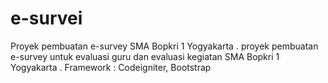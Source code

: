 # e-survei
Proyek pembuatan e-survey SMA Bopkri 1 Yogyakarta
.
proyek pembuatan e-survey untuk evaluasi guru dan evaluasi kegiatan SMA Bopkri 1 Yogyakarta
.
Framework : Codeigniter, Bootstrap

